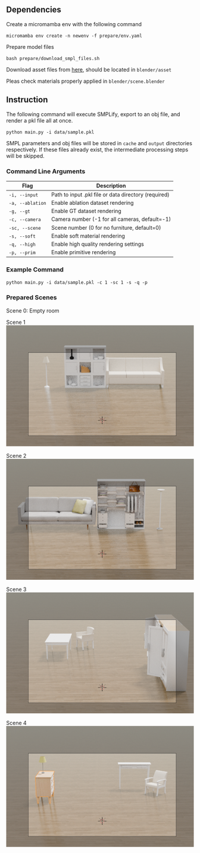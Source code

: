 ## Dependencies
Create a micromamba env with the following command
```
micromamba env create -n newenv -f prepare/env.yaml
```

Prepare model files

```
bash prepare/download_smpl_files.sh
```

Download asset files from [here](https://drive.google.com/drive/folders/1MJUo716mliacY3s8sZgdoHS2oOTJUo-D?usp=drive_link),
should be located in `blender/asset`

Pleas check materials properly applied in `blender/scene.blender`


## Instruction

The following command will execute SMPLify, export to an obj file, and render a pkl file all at once.

```
python main.py -i data/sample.pkl
```

SMPL parameters and obj files will be stored in `cache` and `output` directories respectively. If these files already exist, the intermediate processing steps will be skipped.

### Command Line Arguments

| Flag | Description |
|------|-------------|
| `-i, --input` | Path to input .pkl file or data directory (required) |
| `-a, --ablation` | Enable ablation dataset rendering |
| `-g, --gt` | Enable GT dataset rendering |
| `-c, --camera` | Camera number (-1 for all cameras, default=-1) |
| `-sc, --scene` | Scene number (0 for no furniture, default=0) |
| `-s, --soft` | Enable soft material rendering |
| `-q, --high` | Enable high quality rendering settings |
| `-p, --prim` | Enable primitive rendering |


### Example Command
```
python main.py -i data/sample.pkl -c 1 -sc 1 -s -q -p
```
### Prepared Scenes

Scene 0: Empty room

Scene 1
![Scene 1](images/Scene1.png)

Scene 2
![Scene 2](images/Scene2.png)

Scene 3
![Scene 3](images/Scene3.png)

Scene 4
![Scene 4](images/Scene4.png)
